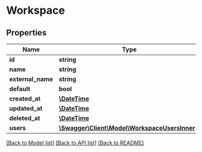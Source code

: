 # Workspace

## Properties
Name | Type | Description | Notes
------------ | ------------- | ------------- | -------------
**id** | **string** |  | 
**name** | **string** |  | 
**external_name** | **string** |  | 
**default** | **bool** |  | 
**created_at** | [**\DateTime**](\DateTime.md) |  | 
**updated_at** | [**\DateTime**](\DateTime.md) |  | 
**deleted_at** | [**\DateTime**](\DateTime.md) |  | 
**users** | [**\Swagger\Client\Model\WorkspaceUsersInner[]**](WorkspaceUsersInner.md) |  | 

[[Back to Model list]](../../README.md#documentation-for-models) [[Back to API list]](../../README.md#documentation-for-api-endpoints) [[Back to README]](../../README.md)

